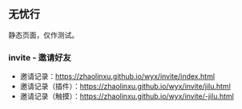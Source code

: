 ## 无忧行
静态页面，仅作测试。

### invite - 邀请好友
- 邀请记录：https://zhaolinxu.github.io/wyx/invite/index.html
- 邀请记录（插件）：https://zhaolinxu.github.io/wyx/invite/jilu.html
- 邀请记录（触摸）：https://zhaolinxu.github.io/wyx/invite/-jilu.html